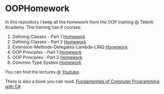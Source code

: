 # OOPHomework
In this repository I keep all the homework from the OOP training @ Telerik Academy. The training has 6 courses:

1. Defining Classes - Part 1 [Homework](https://github.com/TelerikAcademy/Object-Oriented-Programming/blob/master/01.%20Defining%20Classes%20-%20Part%201/README.md)
2. Defining Classes - Part 2 [Homework](https://github.com/TelerikAcademy/Object-Oriented-Programming/blob/master/02.%20Defining%20Classes%20-%20Part%202/README.md)
3. Extension-Methods-Delegates-Lambda-LINQ [Homework](https://github.com/TelerikAcademy/Object-Oriented-Programming/blob/master/03.%20Extension-Methods-Delegates-Lambda-LINQ/README.md)
4. OOP Principles - Part 1 [Homework](https://github.com/TelerikAcademy/Object-Oriented-Programming/blob/master/04.%20OOP%20Principles%20-%20Part%201/README.md)
5. OOP Principles - Part 2 [Homework](https://github.com/TelerikAcademy/Object-Oriented-Programming/blob/master/05.%20OOP%20Principles%20-%20Part%202/README.md)
6. Common Type System [Homework](https://github.com/TelerikAcademy/Object-Oriented-Programming/blob/master/06.%20Common%20Type%20System/README.md)

You can find the lectures @ [Youtube](https://www.youtube.com/channel/UCLC-vbm7OWvpbqzXaoAMGGw).

There is also a book you can read. [Fundamentals of Computer Programming with C#](http://www.introprogramming.info/english-intro-csharp-book/read-online/)
